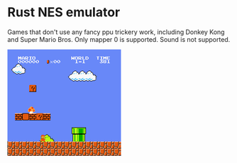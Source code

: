 # Rust NES emulator

Games that don't use any fancy ppu trickery work, including Donkey Kong and Super Mario Bros. Only mapper 0 is supported. Sound is not supported.

![Super Mario Bros](/smb.gif?raw=true "Super Mario Bros")
